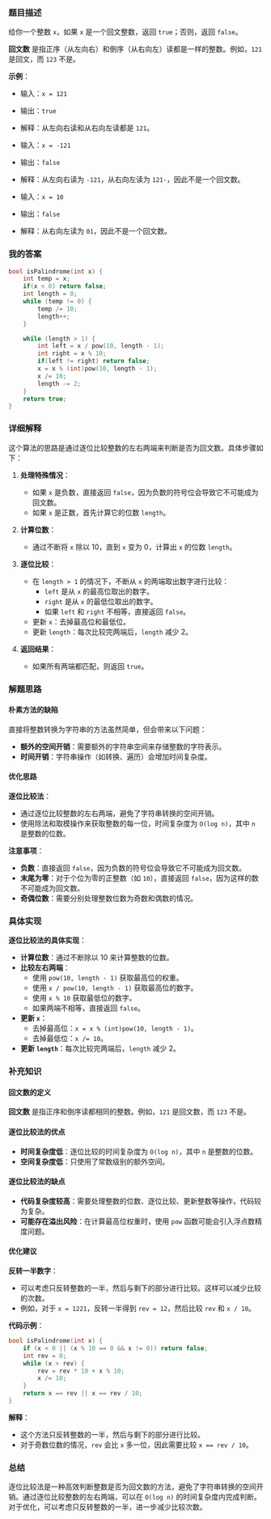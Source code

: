 ### 题目描述

给你一个整数 `x`，如果 `x` 是一个回文整数，返回 `true`；否则，返回 `false`。

**回文数** 是指正序（从左向右）和倒序（从右向左）读都是一样的整数。例如，`121` 是回文，而 `123` 不是。

**示例**：
- 输入：`x = 121`
- 输出：`true`
- 解释：从左向右读和从右向左读都是 `121`。

- 输入：`x = -121`
- 输出：`false`
- 解释：从左向右读为 `-121`，从右向左读为 `121-`，因此不是一个回文数。

- 输入：`x = 10`
- 输出：`false`
- 解释：从右向左读为 `01`，因此不是一个回文数。

### 我的答案

```cpp
bool isPalindrome(int x) {
    int temp = x;
    if(x < 0) return false;
    int length = 0;
    while (temp != 0) {
        temp /= 10;
        length++;
    }

    while (length > 1) {
        int left = x / pow(10, length - 1);
        int right = x % 10;
        if(left != right) return false;
        x = x % (int)pow(10, length - 1);
        x /= 10;
        length -= 2;
    }
    return true;
}
```

### 详细解释

这个算法的思路是通过逐位比较整数的左右两端来判断是否为回文数。具体步骤如下：

1. **处理特殊情况**：
   - 如果 `x` 是负数，直接返回 `false`，因为负数的符号位会导致它不可能成为回文数。
   - 如果 `x` 是正数，首先计算它的位数 `length`。

2. **计算位数**：
   - 通过不断将 `x` 除以 10，直到 `x` 变为 0，计算出 `x` 的位数 `length`。

3. **逐位比较**：
   - 在 `length > 1` 的情况下，不断从 `x` 的两端取出数字进行比较：
     - `left` 是从 `x` 的最高位取出的数字。
     - `right` 是从 `x` 的最低位取出的数字。
     - 如果 `left` 和 `right` 不相等，直接返回 `false`。
   - 更新 `x`：去掉最高位和最低位。
   - 更新 `length`：每次比较完两端后，`length` 减少 2。

4. **返回结果**：
   - 如果所有两端都匹配，则返回 `true`。

### 解题思路

#### 朴素方法的缺陷

直接将整数转换为字符串的方法虽然简单，但会带来以下问题：
- **额外的空间开销**：需要额外的字符串空间来存储整数的字符表示。
- **时间开销**：字符串操作（如转换、遍历）会增加时间复杂度。

#### 优化思路

**逐位比较法**：
- 通过逐位比较整数的左右两端，避免了字符串转换的空间开销。
- 使用除法和取模操作来获取整数的每一位，时间复杂度为 `O(log n)`，其中 `n` 是整数的位数。

**注意事项**：
- **负数**：直接返回 `false`，因为负数的符号位会导致它不可能成为回文数。
- **末尾为零**：对于个位为零的正整数（如 `10`），直接返回 `false`，因为这样的数不可能成为回文数。
- **奇偶位数**：需要分别处理整数位数为奇数和偶数的情况。

### 具体实现

**逐位比较法的具体实现**：
- **计算位数**：通过不断除以 10 来计算整数的位数。
- **比较左右两端**：
  - 使用 `pow(10, length - 1)` 获取最高位的权重。
  - 使用 `x / pow(10, length - 1)` 获取最高位的数字。
  - 使用 `x % 10` 获取最低位的数字。
  - 如果两端不相等，直接返回 `false`。
- **更新 `x`**：
  - 去掉最高位：`x = x % (int)pow(10, length - 1)`。
  - 去掉最低位：`x /= 10`。
- **更新 `length`**：每次比较完两端后，`length` 减少 2。

### 补充知识

#### 回文数的定义

**回文数** 是指正序和倒序读都相同的整数。例如，`121` 是回文数，而 `123` 不是。

#### 逐位比较法的优点

- **时间复杂度低**：逐位比较的时间复杂度为 `O(log n)`，其中 `n` 是整数的位数。
- **空间复杂度低**：只使用了常数级别的额外空间。

#### 逐位比较法的缺点

- **代码复杂度较高**：需要处理整数的位数、逐位比较、更新整数等操作，代码较为复杂。
- **可能存在溢出风险**：在计算最高位权重时，使用 `pow` 函数可能会引入浮点数精度问题。

#### 优化建议

**反转一半数字**：
- 可以考虑只反转整数的一半，然后与剩下的部分进行比较。这样可以减少比较的次数。
- 例如，对于 `x = 1221`，反转一半得到 `rev = 12`，然后比较 `rev` 和 `x / 10`。

**代码示例**：

```cpp
bool isPalindrome(int x) {
    if (x < 0 || (x % 10 == 0 && x != 0)) return false;
    int rev = 0;
    while (x > rev) {
        rev = rev * 10 + x % 10;
        x /= 10;
    }
    return x == rev || x == rev / 10;
}
```

**解释**：
- 这个方法只反转整数的一半，然后与剩下的部分进行比较。
- 对于奇数位数的情况，`rev` 会比 `x` 多一位，因此需要比较 `x == rev / 10`。

### 总结

逐位比较法是一种高效判断整数是否为回文数的方法，避免了字符串转换的空间开销。通过逐位比较整数的左右两端，可以在 `O(log n)` 的时间复杂度内完成判断。对于优化，可以考虑只反转整数的一半，进一步减少比较次数。